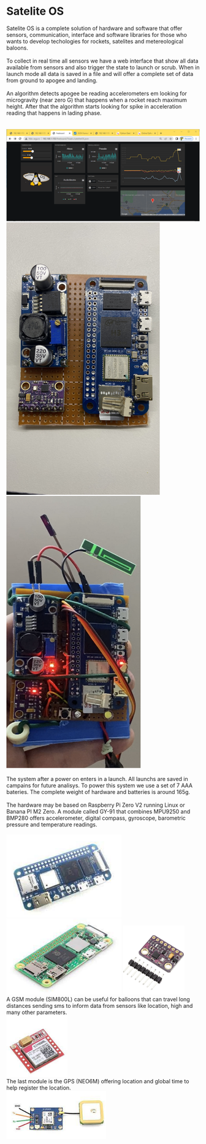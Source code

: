 # Satelite OS
Satelite OS is a complete solution of hardware and software that offer sensors, communication, interface and software libraries for those who wants to develop techologies for rockets, satelites and metereological baloons.<br><br>
To collect in real time all sensors we have a web interface that show all data available from sensors and also trigger the state to launch or scrub. When in launch mode all data is saved in a file and will offer a complete set of data from ground to apogee and landing.<br><br>
An algorithm detects apogee be reading accelerometers em looking for microgravity (near zero G) that happens when a rocket reach maximum height. After that the algorithm starts looking for spike in acceleration reading that happens in lading phase.<br><br>
<br><img src="./Image/SateliteOS-Interface.png" width=900><br>
<img src="./Hardware/prototype_.jpg" width=400> <img src="./Hardware/prototype.png" width=350 height=710><br>
<br> The system after a power on enters in a launch. All launchs are saved in campains for future analisys. To power this system we use a set of 7 AAA bateries. The complete weight of hardware and batteries is around 165g.<br><br>
The hardware may be based on Raspberry Pi Zero V2 running Linux or Banana PI M2 Zero. A module called GY-91 that combines MPU9250 and BMP280 offers accelerometer, digital compass, gyroscope, barometric pressure and temperature readings.<br>
<br><img src="./Hardware/bananaPI-M2.jpg" width=300> 
<img src="./Hardware/RPI Zero V2.png" width=300> 
<img src="./Hardware/GY-91-MPU9250-BMP280.png" width=160><br>
A GSM module (SIM800L) can be useful for balloons that can travel long distances sending sms to inform data from sensors like location, high and many other parameters.
<br><img src="./Hardware/GSM-SMS-SIM800L.jpg" width=160><br>
The last module is the GPS (NEO6M) offering location and global time to help register the location.<br>
<img src="./Hardware/NEO6M-GPS-Module.jpg" width=260><br>

